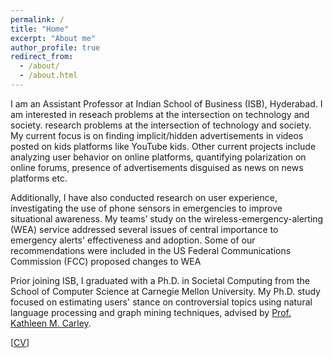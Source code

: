 ```yaml
---
permalink: /
title: "Home"
excerpt: "About me"
author_profile: true
redirect_from: 
  - /about/
  - /about.html
---
```


I am an Assistant Professor at Indian School of Business (ISB), Hyderabad. I am interested in reseach problems at the intersection on technology and society. research problems at the intersection of technology and society. My current focus is on finding implicit/hidden advertisements in videos posted on kids platforms like YouTube kids. Other current projects include analyzing user behavior on online platforms, quantifying polarization on online forums, presence of advertisements disguised as news on news platforms etc. 

Additionally, I have also conducted research on user experience, investigating the use of phone  sensors in emergencies to improve situational awareness. My teams’ study on the wireless-emergency-alerting (WEA) service addressed several issues of central importance to emergency alerts' effectiveness and adoption. Some of our recommendations were included in the US Federal Communications Commission (FCC) proposed changes to WEA


Prior joining ISB, I graduated with a Ph.D. in Societal Computing from the School of Computer Science at Carnegie Mellon University. My Ph.D. study focused on estimating users' stance on controversial topics using natural language processing and graph mining techniques, advised by [Prof. Kathleen M. Carley](http://www.casos.cs.cmu.edu/bios/carley/carley.html).  


[[CV](https://sumeetkr.github.io/files/cv.pdf)]
